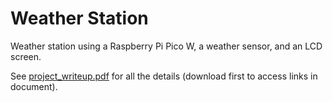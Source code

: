 # Weather Station
Weather station using a Raspberry Pi Pico W, a weather sensor, and an LCD screen.

See [project_writeup.pdf](project_writeup.pdf) for all the details (download first to access links in document).  

